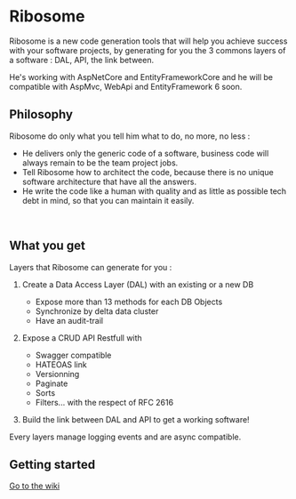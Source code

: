 # Ribosome
Ribosome is a new code generation tools that will help you achieve success with your software projects, by generating for you the 3 commons layers of a software : DAL, API, the link between.

He's working with AspNetCore and EntityFrameworkCore and he will be compatible with AspMvc, WebApi and EntityFramework 6 soon.
<br>

## Philosophy
Ribosome do only what you tell him what to do, no more, no less :

+ He delivers only the generic code of a software, business code will always remain to be the team project jobs.
+ Tell Ribosome how to architect the code, because there is no unique software architecture that have all the answers.
+ He write the code like a human with quality and as little as possible tech debt in mind, so that you can maintain it easily.
<br>

## What you get
Layers that Ribosome can generate for you :

1. Create a Data Access Layer (DAL) with an existing or a new DB
	+ Expose more than 13 methods for each DB Objects 
	+ Synchronize by delta data cluster
	+ Have an audit-trail

2. Expose a CRUD API Restfull with
	+ Swagger compatible
	+ HATEOAS link 
	+ Versionning
	+ Paginate
	+ Sorts
	+ Filters... with the respect of RFC 2616
	
3. Build the link between DAL and API to get a working software!

Every layers manage logging events and are async compatible.

## Getting started

[Go to the wiki](https://github.com/synodetechnologies/Ribosome/wiki)
